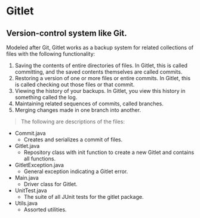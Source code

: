 # Gitlet
## Version-control system like Git.
Modeled after Git, Gitlet works as a backup system for related collections of files with the following functionality:
1. Saving the contents of entire directories of files. In Gitlet, this is called committing, and the saved contents themselves are called commits.
2. Restoring a version of one or more files or entire commits. In Gitlet, this is called checking out those files or that commit.
3. Viewing the history of your backups. In Gitlet, you view this history in something called the log.
4. Maintaining related sequences of commits, called branches.
5. Merging changes made in one branch into another.


>The following are descriptions of the files:
- Commit.java
  - Creates and serializes a commit of files.
- Gitlet.java
  - Repository class with init function to create a new Gitlet and contains all functions.
- GitletException.java
  - General exception indicating a Gitlet error.
- Main.java
  - Driver class for Gitlet.
- UnitTest.java
  - The suite of all JUnit tests for the gitlet package.
- Utils.java
  - Assorted utilities.
